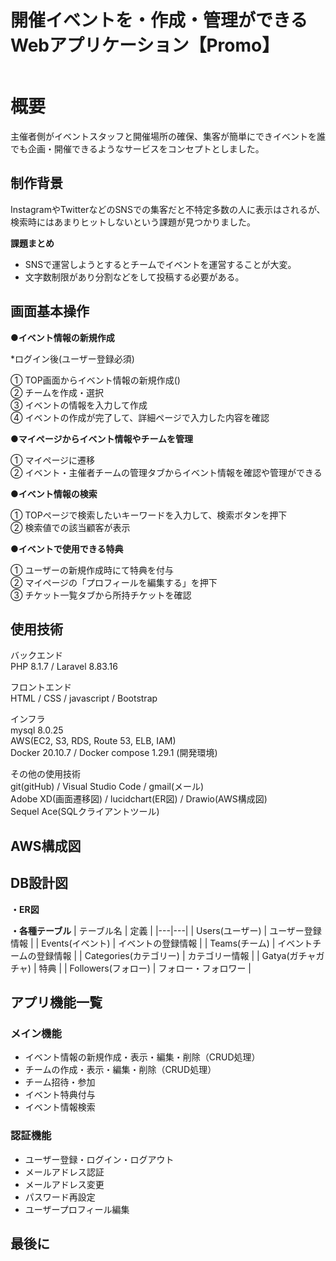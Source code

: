 # 開催イベントを・作成・管理ができるWebアプリケーション【Promo】

<img src="" alt="">


# 概要
主催者側がイベントスタッフと開催場所の確保、集客が簡単にできイベントを誰でも企画・開催できるようなサービスをコンセプトとしました。


## 制作背景
InstagramやTwitterなどのSNSでの集客だと不特定多数の人に表示はされるが、
検索時にはあまりヒットしないという課題が見つかりました。


**課題まとめ**
- SNSで運営しようとするとチームでイベントを運営することが大変。
- 文字数制限があり分割などをして投稿する必要がある。


## 画面基本操作
**●イベント情報の新規作成** 

*ログイン後(ユーザー登録必須)

① TOP画面からイベント情報の新規作成()  
② チームを作成・選択  
③ イベントの情報を入力して作成  
④ イベントの作成が完了して、詳細ページで入力した内容を確認


**●マイページからイベント情報やチームを管理**

① マイページに遷移  
② イベント・主催者チームの管理タブからイベント情報を確認や管理ができる  


**●イベント情報の検索**

① TOPページで検索したいキーワードを入力して、検索ボタンを押下  
② 検索値での該当顧客が表示  


**●イベントで使用できる特典**

① ユーザーの新規作成時にて特典を付与  
② マイページの「プロフィールを編集する」を押下  
③ チケット一覧タブから所持チケットを確認  


## 使用技術
バックエンド  
PHP 8.1.7 / Laravel 8.83.16

フロントエンド  
HTML / CSS / javascript / Bootstrap

インフラ  
mysql 8.0.25  
AWS(EC2, S3, RDS, Route 53, ELB, IAM)  
Docker 20.10.7 / Docker compose 1.29.1 (開発環境)

その他の使用技術  
git(gitHub) / Visual Studio Code / gmail(メール)  
Adobe XD(画面遷移図) / lucidchart(ER図) / Drawio(AWS構成図)  
Sequel Ace(SQLクライアントツール)


## AWS構成図


## DB設計図


**・ER図**


**・各種テーブル**
| テーブル名 | 定義 |
|---|---|
| Users(ユーザー) | ユーザー登録情報 |
| Events(イベント) | イベントの登録情報 |
| Teams(チーム) | イベントチームの登録情報 |
| Categories(カテゴリー) | カテゴリー情報 |
| Gatya(ガチャガチャ) | 特典 |
| Followers(フォロー) | フォロー・フォロワー |


## アプリ機能一覧
### メイン機能
- イベント情報の新規作成・表示・編集・削除（CRUD処理）  
- チームの作成・表示・編集・削除（CRUD処理）  
- チーム招待・参加  
- イベント特典付与  
- イベント情報検索  

### 認証機能
- ユーザー登録・ログイン・ログアウト  
- メールアドレス認証  
- メールアドレス変更  
- パスワード再設定  
- ユーザープロフィール編集  

## 最後に
